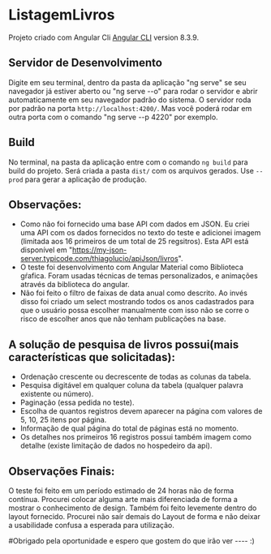 # ListagemLivros

Projeto criado com Angular Cli [Angular CLI](https://github.com/angular/angular-cli) version 8.3.9.

## Servidor de Desenvolvimento

Digite em seu terminal, dentro da pasta da aplicação "ng serve" se seu navegador já estiver aberto ou "ng serve --o" para rodar o servidor e abrir automaticamente em seu navegador padrão do sistema. O servidor roda por padrão na porta  `http://localhost:4200/`. Mas você poderá rodar em outra porta com o comando "ng serve --p 4220" por exemplo.

## Build

No terminal, na pasta da aplicação  entre com o comando  `ng build` para build do projeto. Será criada a pasta  `dist/` com os arquivos gerados. Use  `--prod` para gerar a aplicação de produção.

## Observações:
- Como não foi fornecido uma base API com dados em JSON. Eu criei uma API com os dados fornecidos no texto do teste e adicionei imagem (limitada aos 16 primeiros de um total de 25 regsitros). Esta API está disponível em "https://my-json-server.typicode.com/thiagolucio/apiJson/livros".
- O teste foi desenvolvimento com Angular Material como Biblioteca gŕafica. Foram usadas técnicas de temas personalizados, e animações através da biblioteca do angular. 
- Não foi feito o filtro de faixas de data anual como descrito. Ao invés disso foi criado um select mostrando todos os anos cadastrados para que o usuário possa escolher manualmente com isso não se corre o risco de escolher anos que não tenham publicações na base. 

## A solução de pesquisa de livros possui(mais características que solicitadas):
- Ordenação crescente ou decrescente de todas as colunas da tabela.
- Pesquisa digitável em qualquer coluna da tabela (qualquer palavra existente ou número).
- Paginação (essa pedida no teste).
- Escolha de quantos registros devem aparecer na página com valores de 5, 10, 25 itens por página.
- Informação de qual página do total de páginas está no momento.
- Os detalhes nos primeiros 16 registros possui também imagem como detalhe (existe limitação de dados no hospedeiro da api).

## Observações Finais:
O teste foi feito em um período estimado de 24 horas não de forma contínua. Procurei colocar alguma arte mais diferenciada de forma a mostrar o conhecimento de design. Também foi feito levemente dentro do layout fornecido. Procurei não saír demais do Layout de forma e não deixar a usabilidade confusa a esperada para utilização. 

#Obrigado pela oportunidade e espero que gostem do que irão ver ----  :)

